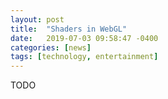 ```yaml
---
layout: post
title:  "Shaders in WebGL"
date:   2019-07-03 09:58:47 -0400
categories: [news]
tags: [technology, entertainment]
---
```


TODO
